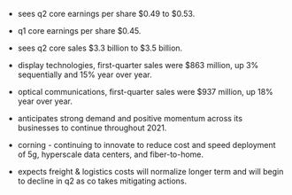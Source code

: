 - sees q2 core earnings per share $0.49 to $0.53.

- q1 core earnings per share $0.45.

- sees q2 core sales $3.3 billion to $3.5 billion.

- display technologies, first-quarter sales were $863 million, up 3% sequentially and 15% year over year.

- optical communications, first-quarter sales were $937 million, up 18% year over year.

- anticipates strong demand and positive momentum across its businesses to continue throughout 2021.

- corning - continuing to innovate to reduce cost and speed deployment of 5g, hyperscale data centers, and fiber-to-home.

- expects freight & logistics costs will normalize longer term and will begin to decline in q2 as co takes mitigating actions.
